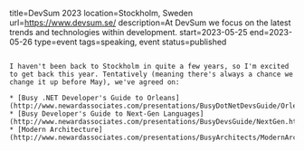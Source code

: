 title=DevSum 2023
location=Stockholm, Sweden
url=https://www.devsum.se/
description=At DevSum we focus on the latest trends and technologies within development.
start=2023-05-25
end=2023-05-26
type=event
tags=speaking, event
status=published
~~~~~~

I haven't been back to Stockholm in quite a few years, so I'm excited to get back this year. Tentatively (meaning there's always a chance we change it up before May), we've agreed on:

* [Busy .NET Developer's Guide to Orleans](http://www.newardassociates.com/presentations/BusyDotNetDevsGuide/Orleans.html)
* [Busy Developer's Guide to Next-Gen Languages](http://www.newardassociates.com/presentations/BusyDevsGuide/NextGen.html)
* [Modern Architecture](http://www.newardassociates.com/presentations/BusyArchitects/ModernArchitecture.html)

